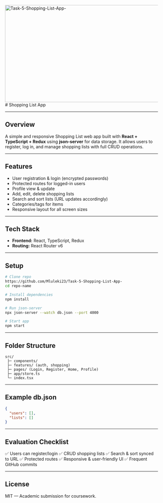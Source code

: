 <img src="https://socialify.git.ci/Mluleki23/Task-5-Shopping-List-App-/image?language=1&owner=1&name=1&stargazers=1&theme=Light" alt="Task-5-Shopping-List-App-" width="640" height="320" />
# Shopping List App



---

## Overview

A simple and responsive Shopping List web app built with **React + TypeScript + Redux** using **json-server** for data storage. It allows users to register, log in, and manage shopping lists with full CRUD operations.

---

## Features

* User registration & login (encrypted passwords)
* Protected routes for logged-in users
* Profile view & update
* Add, edit, delete shopping lists
* Search and sort lists (URL updates accordingly)
* Categories/tags for items
* Responsive layout for all screen sizes

---

## Tech Stack

* **Frontend:** React, TypeScript, Redux
* **Routing:** React Router v6

---

## Setup

```bash
# Clone repo
https://github.com/Mluleki23/Task-5-Shopping-List-App-
cd repo-name

# Install dependencies
npm install

# Run json-server
npx json-server --watch db.json --port 4000

# Start app
npm start
```

---

## Folder Structure

```
src/
 ├─ components/
 ├─ features/ (auth, shopping)
 ├─ pages/ (Login, Register, Home, Profile)
 ├─ app/store.ts
 └─ index.tsx
```

---

## Example db.json

```json
{
  "users": [],
  "lists": []
}
```

---

## Evaluation Checklist

✅ Users can register/login
✅ CRUD shopping lists
✅ Search & sort synced to URL
✅ Protected routes
✅ Responsive & user-friendly UI
✅ Frequent GitHub commits

---

## License

MIT — Academic submission for coursework.
